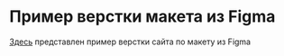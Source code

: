 # Пример верстки макета из Figma

[Здесь](https://olgaglot.github.io/site_figma_1/) представлен пример верстки сайта по макету из Figma
